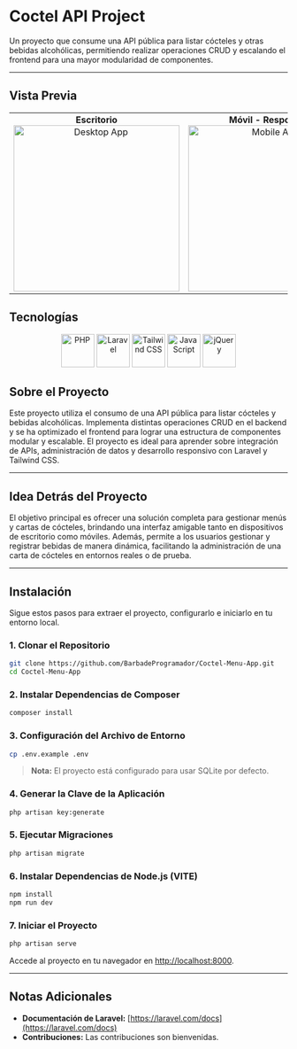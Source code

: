 # Coctel API Project

Un proyecto que consume una API pública para listar cócteles y otras bebidas alcohólicas, permitiendo realizar operaciones CRUD y escalando el frontend para una mayor modularidad de componentes.

---

## Vista Previa
<table align="center">
  <tr>
    <td align="center">
      <strong>Escritorio</strong><br>
      <img src="https://github.com/user-attachments/assets/14d88eab-c7bf-4365-9c98-70e00566c588" alt="Desktop App" width="300">
    </td>
    <td align="center">
      <strong>Móvil - Responsive</strong><br>
      <img src="https://github.com/user-attachments/assets/75759b01-e7ee-4448-9737-5a5a78236cbc" alt="Mobile App" width="300">
    </td>
  </tr>
</table>

## Tecnologías

<p align="center">
  <img src="https://cdn.jsdelivr.net/gh/devicons/devicon/icons/php/php-original.svg" alt="PHP" width="60" />
  <img src="https://cdn.jsdelivr.net/gh/devicons/devicon/icons/laravel/laravel-original.svg" alt="Laravel" width="60" />
  <img src="https://www.vectorlogo.zone/logos/tailwindcss/tailwindcss-icon.svg" alt="Tailwind CSS" width="60" />
  <img src="https://cdn.jsdelivr.net/gh/devicons/devicon/icons/javascript/javascript-original.svg" alt="JavaScript" width="60" />
  <img src="https://cdn.jsdelivr.net/gh/devicons/devicon/icons/jquery/jquery-original.svg" alt="jQuery" width="60" />
</p>



## Sobre el Proyecto

Este proyecto utiliza el consumo de una API pública para listar cócteles y bebidas alcohólicas. Implementa distintas operaciones CRUD en el backend y se ha optimizado el frontend para lograr una estructura de componentes modular y escalable. El proyecto es ideal para aprender sobre integración de APIs, administración de datos y desarrollo responsivo con Laravel y Tailwind CSS.

---

## Idea Detrás del Proyecto

El objetivo principal es ofrecer una solución completa para gestionar menús y cartas de cócteles, brindando una interfaz amigable tanto en dispositivos de escritorio como móviles. Además, permite a los usuarios gestionar y registrar bebidas de manera dinámica, facilitando la administración de una carta de cócteles en entornos reales o de prueba.

---

## Instalación

Sigue estos pasos para extraer el proyecto, configurarlo e iniciarlo en tu entorno local.

### 1. Clonar el Repositorio

```bash
git clone https://github.com/BarbadeProgramador/Coctel-Menu-App.git
cd Coctel-Menu-App
```

### 2. Instalar Dependencias de Composer

```bash
composer install
```

### 3. Configuración del Archivo de Entorno

```bash
cp .env.example .env
```

> **Nota:** El proyecto está configurado para usar SQLite por defecto.

### 4. Generar la Clave de la Aplicación

```bash
php artisan key:generate
```

### 5. Ejecutar Migraciones

```bash
php artisan migrate
```

### 6. Instalar Dependencias de Node.js (VITE)

```bash
npm install
npm run dev
```

### 7. Iniciar el Proyecto

```bash
php artisan serve
```

Accede al proyecto en tu navegador en [http://localhost:8000](http://localhost:8000).

---

## Notas Adicionales

- **Documentación de Laravel:** [https://laravel.com/docs](https://laravel.com/docs)
- **Contribuciones:** Las contribuciones son bienvenidas.
